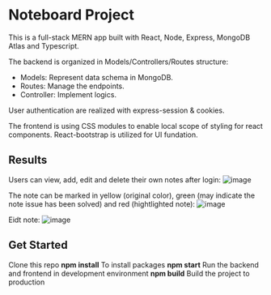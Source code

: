 # Noteboard Project
This is a full-stack MERN app built with React, Node, Express, MongoDB Atlas and Typescript.

The backend is organized in Models/Controllers/Routes structure:
- Models: Represent data schema in MongoDB.
- Routes: Manage the endpoints.
- Controller: Implement logics.

User authentication are realized with express-session & cookies.

The frontend is using CSS modules to enable local scope of styling for react components.
React-bootstrap is utilized for UI fundation.

## Results

Users can view, add, edit and delete their own notes after login:
![image](https://github.com/erixnL/noteboard-mern-project/assets/96608889/edf6510b-f796-48b6-8e9a-b018c1cd4944)

The note can be marked in yellow (original color), green (may indicate the note issue has been solved) and red (hightlighted note):
![image](https://github.com/erixnL/noteboard-mern-project/assets/96608889/19b537ee-af84-44e8-b0d2-bb7943931caf)

Eidt note:
![image](https://github.com/erixnL/noteboard-mern-project/assets/96608889/65ff879c-e01b-4a75-8927-1feafc91fe1b)


## Get Started

Clone this repo
**npm install** To install packages
**npm start** Run the backend and frontend in development environment
**npm build** Build the project to production


